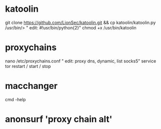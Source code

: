 # katoolin
git clone https://github.com/LionSec/katoolin.git  && cp katoolin/katoolin.py /usr/bin/>
" edit: #!usr/bin/python{2}"
chmod +x /usr/bin/katoolin

# proxychains
nano /etc/proxychains.conf
" edit: proxy dns, dynamic, list socks5"
service tor restart / start / stop

# macchanger
cmd -help

# anonsurf 'proxy chain alt'
